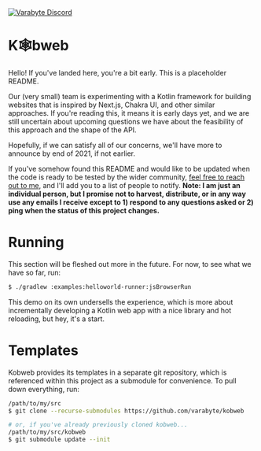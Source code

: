 <a href="https://discord.gg/bCdxPr7aTV">
  <img alt="Varabyte Discord" src="https://img.shields.io/discord/886036660767305799.svg?label=&logo=discord&logoColor=ffffff&color=7389D8&labelColor=6A7EC2" />
</a>

# K🕸️bweb

Hello! If you've landed here, you're a bit early. This is a placeholder README.

Our (very small) team is experimenting with a Kotlin framework for building websites that is inspired by Next.js, Chakra
UI, and other similar approaches. If you're reading this, it means it is early days yet, and we are still uncertain 
about upcoming questions we have about the feasibility of this approach and the shape of the API.

Hopefully, if we can satisfy all of our concerns, we'll have more to announce by end of 2021, if not earlier.

If you've somehow found this README and would like to be updated when the code is ready to be tested by the wider
community, [feel free to reach out to me](mailto:bitspittle@gmail.com), and I'll add you to a list of people to notify.
**Note: I am just an individual person, but I promise not to harvest, distribute, or in any way use any emails I
receive except to 1) respond to any questions asked or 2) ping when the status of this project changes.**

# Running

This section will be fleshed out more in the future. For now, to see what we have so far, run:

```bash
$ ./gradlew :examples:helloworld-runner:jsBrowserRun
```

This demo on its own undersells the experience, which is more about incrementally developing a Kotlin web app with a
nice library and hot reloading, but hey, it's a start.

# Templates

Kobweb provides its templates in a separate git repository, which is referenced within this project as a submodule for
convenience. To pull down everything, run:

```bash
/path/to/my/src
$ git clone --recurse-submodules https://github.com/varabyte/kobweb

# or, if you've already previously cloned kobweb...
/path/to/my/src/kobweb
$ git submodule update --init
```